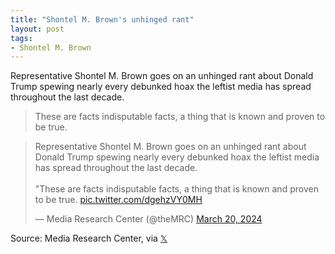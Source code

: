 ```yaml
---
title: "Shontel M. Brown's unhinged rant"
layout: post
tags:
- Shontel M. Brown
---
```


Representative Shontel M. Brown goes on an unhinged rant about Donald Trump spewing nearly every debunked hoax the leftist media has spread throughout the last decade.

> These are facts indisputable facts, a thing that is known and proven to be true.

<blockquote class="twitter-tweet"><p lang="en" dir="ltr">Representative Shontel M. Brown goes on an unhinged rant about Donald Trump spewing nearly every debunked hoax the leftist media has spread throughout the last decade.<br><br>&quot;These are facts indisputable facts, a thing that is known and proven to be true. <a href="https://t.co/dgehzVY0MH">pic.twitter.com/dgehzVY0MH</a></p>&mdash; Media Research Center (@theMRC) <a href="https://twitter.com/theMRC/status/1770505504583782890?ref_src=twsrc%5Etfw">March 20, 2024</a></blockquote> <script async src="https://platform.twitter.com/widgets.js" charset="utf-8"></script>

Source: Media Research Center, via [𝕏](https://x.com)
